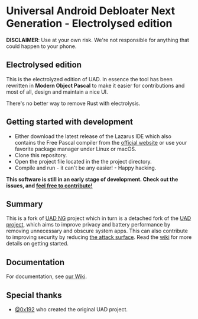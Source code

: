 # Universal Android Debloater Next Generation - Electrolysed edition

**DISCLAIMER**: Use at your own risk. We're not responsible for anything that
could happen to your phone.


## Electrolysed edition
This is the electrolyzed edition of UAD. In essence the tool has been rewritten in **Modern Object Pascal** to make it easier for contributions and most of all, design and maintain a nice UI.

There's no better way to remove Rust with electrolysis.

## Getting started with development
- Either download the latest release of the Lazarus IDE which also contains the Free Pascal compiler from the [official website](https://www.lazarus-ide.org/index.php?page=downloads) or use your favorite package manager under Linux or macOS.
- Clone this repository.
- Open the project file located in the the project directory.
- Compile and run - it can't be any easier! - Happy hacking.


**This software is still in an early stage of development. Check out the issues, and [feel free to contribute!](https://github.com/system-detox/universal-android-debloater-next-generation-electrolyzed/wiki/How-to-contribute)**

## Summary

This is a fork of [UAD NG](https://github.com/Universal-Debloater-Alliance/universal-android-debloater-next-generation) project which in turn is a detached fork of the [UAD project](https://github.com/0x192/universal-android-debloater), which aims to improve privacy and battery performance by removing unnecessary and obscure system apps.
This can also contribute to improving security by reducing [the attack surface](https://en.wikipedia.org/wiki/Attack_surface). Read the [wiki](https://github.com/system-detox/universal-android-debloater-next-generation-electrolyzed/wiki) for more details on getting started.

## Documentation

For documentation, see [our Wiki](https://github.com/system-detox/universal-android-debloater-next-generation-electrolyzed/wiki).

## Special thanks

- [@0x192](https://github.com/0x192) who created the original UAD project.
